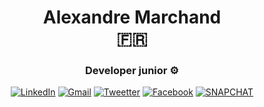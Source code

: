 <h1 align=center>  Alexandre Marchand <br> 🇫🇷 </h1>

<h3 align=center>  Developer junior ⚙️  </h3>

<div align=center> 
  
<a href=/>![LinkedIn](https://img.shields.io/badge/linkedin-%230077B5.svg?style=for-the-badge&logo=linkedin&logoColor=white)</a> <a href=mailto:marchand.nma@gmail.com>![Gmail](https://img.shields.io/badge/Gmail-D14836?style=for-the-badge&logo=gmail&logoColor=white)</a> <a href=https://twitter.com/Alexand22681156>![Tweetter](https://img.shields.io/badge/Twitter-1DA1F2?style=for-the-badge&logo=twitter&logoColor=white)</a> <a href=https://www.facebook.com/NoelMathieudev>![Facebook](https://img.shields.io/badge/Facebook-1877F2?style=for-the-badge&logo=facebook&logoColor=white)</a> <a href=https://www.snapchat.com/add/aluminox>![SNAPCHAT](https://img.shields.io/badge/Snapchat-FFFC00?style=for-the-badge&logo=snapchat&logoColor=white)</a>

</div>
